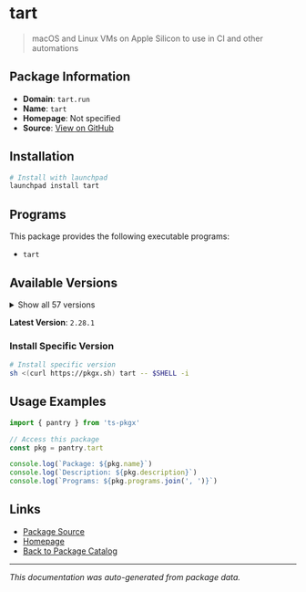 # tart

> macOS and Linux VMs on Apple Silicon to use in CI and other automations

## Package Information

- **Domain**: `tart.run`
- **Name**: `tart`
- **Homepage**: Not specified
- **Source**: [View on GitHub](https://github.com/pkgxdev/pantry/tree/main/projects/tart.run/package.yml)

## Installation

```bash
# Install with launchpad
launchpad install tart
```

## Programs

This package provides the following executable programs:

- `tart`

## Available Versions

<details>
<summary>Show all 57 versions</summary>

- `2.28.1`, `2.28.0`, `2.27.3`, `2.27.2`, `2.27.1`
- `2.27.0`, `2.26.1`, `2.26.0`, `2.25.0`, `2.24.1`
- `2.24.0`, `2.23.0`, `2.22.4`, `2.22.3`, `2.22.2`
- `2.22.0`, `2.21.0`, `2.20.2`, `2.20.1`, `2.20.0`
- `2.19.3`, `2.19.2`, `2.19.1`, `2.19.0`, `2.18.5`
- `2.18.4`, `2.18.3`, `2.18.2`, `2.18.1`, `2.18.0`
- `2.17.0`, `2.16.0`, `2.15.0`, `2.14.0`, `2.13.0`
- `2.12.0`, `2.11.1`, `2.11.0`, `2.10.0`, `2.9.1`
- `2.9.0`, `2.8.1`, `2.8.0`, `2.7.2`, `2.7.1`
- `2.7.0`, `2.6.1`, `2.6.0`, `2.4.4`, `2.4.3`
- `2.4.2`, `2.4.1`, `2.4.0`, `2.3.0`, `2.2.1`
- `2.2.0`, `0.38.0`

</details>

**Latest Version**: `2.28.1`

### Install Specific Version

```bash
# Install specific version
sh <(curl https://pkgx.sh) tart -- $SHELL -i
```

## Usage Examples

```typescript
import { pantry } from 'ts-pkgx'

// Access this package
const pkg = pantry.tart

console.log(`Package: ${pkg.name}`)
console.log(`Description: ${pkg.description}`)
console.log(`Programs: ${pkg.programs.join(', ')}`)
```

## Links

- [Package Source](https://github.com/pkgxdev/pantry/tree/main/projects/tart.run/package.yml)
- [Homepage](#)
- [Back to Package Catalog](../../package-catalog.md)

---

*This documentation was auto-generated from package data.*

